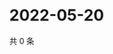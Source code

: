 # 2022-05-20

共 0 条

<!-- BEGIN WEIBO -->
<!-- 最后更新时间 Fri May 20 2022 04:17:59 GMT+0800 (China Standard Time) -->

<!-- END WEIBO -->
